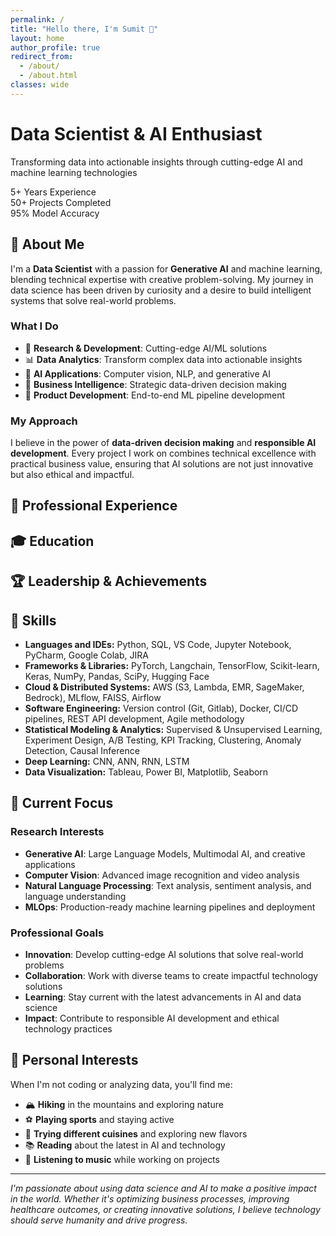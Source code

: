 ```yaml
---
permalink: /
title: "Hello there, I'm Sumit 👋"
layout: home
author_profile: true
redirect_from: 
  - /about/
  - /about.html
classes: wide
---
```


<div class="hero-section">
  <div class="hero-content">
    <h1>Data Scientist & AI Enthusiast</h1>
    <p class="hero-subtitle">Transforming data into actionable insights through cutting-edge AI and machine learning technologies</p>
    <div class="hero-stats">
      <div class="stat-item">
        <span class="stat-number">5+</span>
        <span class="stat-label">Years Experience</span>
      </div>
      <div class="stat-item">
        <span class="stat-number">50+</span>
        <span class="stat-label">Projects Completed</span>
      </div>
      <div class="stat-item">
        <span class="stat-number">95%</span>
        <span class="stat-label">Model Accuracy</span>
      </div>
    </div>
  </div>
</div>

## 🎯 About Me

I'm a **Data Scientist** with a passion for **Generative AI** and machine learning, blending technical expertise with creative problem-solving. My journey in data science has been driven by curiosity and a desire to build intelligent systems that solve real-world problems.

### **What I Do**
- 🔬 **Research & Development**: Cutting-edge AI/ML solutions
- 📊 **Data Analytics**: Transform complex data into actionable insights  
- 🤖 **AI Applications**: Computer vision, NLP, and generative AI
- 💼 **Business Intelligence**: Strategic data-driven decision making
- 🚀 **Product Development**: End-to-end ML pipeline development

### **My Approach**
I believe in the power of **data-driven decision making** and **responsible AI development**. Every project I work on combines technical excellence with practical business value, ensuring that AI solutions are not just innovative but also ethical and impactful.

## 💼 Professional Experience

<!-- Experience timeline HTML block stays unchanged -->
<!-- ... [No changes needed to this block] ... -->

## 🎓 Education

<!-- Education HTML block stays unchanged -->
<!-- ... [No changes needed to this block] ... -->

## 🏆 Leadership & Achievements

<!-- Achievements HTML block stays unchanged -->
<!-- ... [No changes needed to this block] ... -->

## 🔧 Skills

* **Languages and IDEs:** Python, SQL, VS Code, Jupyter Notebook, PyCharm, Google Colab, JIRA  
* **Frameworks & Libraries:** PyTorch, Langchain, TensorFlow, Scikit-learn, Keras, NumPy, Pandas, SciPy, Hugging Face  
* **Cloud & Distributed Systems:** AWS (S3, Lambda, EMR, SageMaker, Bedrock), MLflow, FAISS, Airflow  
* **Software Engineering:** Version control (Git, Gitlab), Docker, CI/CD pipelines, REST API development, Agile methodology  
* **Statistical Modeling & Analytics:** Supervised & Unsupervised Learning, Experiment Design, A/B Testing, KPI Tracking, Clustering, Anomaly Detection, Causal Inference  
* **Deep Learning:** CNN, ANN, RNN, LSTM  
* **Data Visualization:** Tableau, Power BI, Matplotlib, Seaborn  

## 🎯 Current Focus

### **Research Interests**
- **Generative AI**: Large Language Models, Multimodal AI, and creative applications  
- **Computer Vision**: Advanced image recognition and video analysis  
- **Natural Language Processing**: Text analysis, sentiment analysis, and language understanding  
- **MLOps**: Production-ready machine learning pipelines and deployment  

### **Professional Goals**
- **Innovation**: Develop cutting-edge AI solutions that solve real-world problems  
- **Collaboration**: Work with diverse teams to create impactful technology solutions  
- **Learning**: Stay current with the latest advancements in AI and data science  
- **Impact**: Contribute to responsible AI development and ethical technology practices  

## 🌟 Personal Interests

When I'm not coding or analyzing data, you'll find me:
- 🏔️ **Hiking** in the mountains and exploring nature  
- ⚽ **Playing sports** and staying active  
- 🍜 **Trying different cuisines** and exploring new flavors  
- 📚 **Reading** about the latest in AI and technology  
- 🎵 **Listening to music** while working on projects  

---

*I'm passionate about using data science and AI to make a positive impact in the world. Whether it's optimizing business processes, improving healthcare outcomes, or creating innovative solutions, I believe technology should serve humanity and drive progress.*

<!-- Retain the embedded CSS as it is -->
<style>
/* ... existing CSS unchanged ... */
</style>
